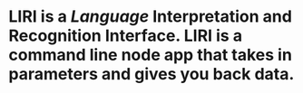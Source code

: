 # LIRI is a _Language_ Interpretation and Recognition Interface. LIRI is a command line node app that takes in parameters and gives you back data.
